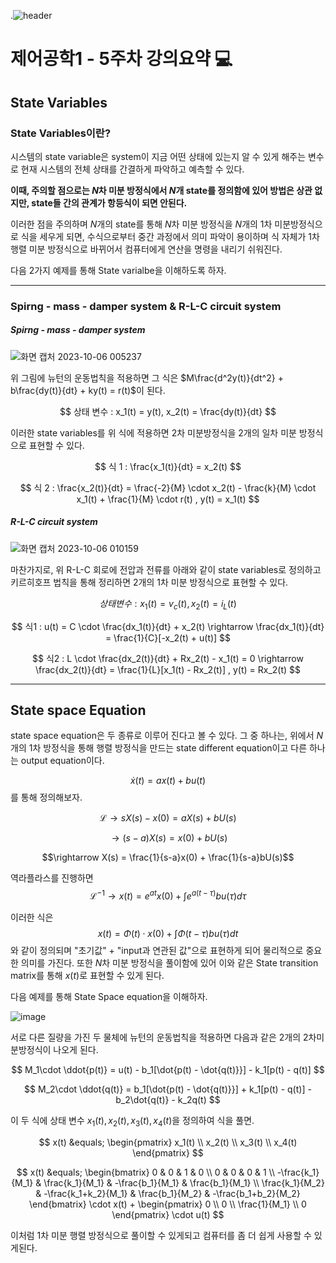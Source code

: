 .![header](https://capsule-render.vercel.app/api?type=wave&color=auto&height=300&section=header&text=Control-Systems-Engineering&fontSize=30)




#  제어공학1 - 5주차 강의요약 :computer: 
## State Variables
  ### State Variables이란?  
   시스템의 state variable은 system이 지금 어떤 상태에 있는지 알 수 있게 해주는 변수로 현재 시스템의 전체 상태를 간결하게 파악하고 예측할 수 있다.
   
   __이때, 주의할 점으로는 $N$차 미분 방정식에서 $N$개 state를 정의함에 있어 방법은 상관 없지만, state들 간의 관계가 항등식이 되면 안된다.__

이러한 점을 주의하며 $N$개의 state를 통해 $N$차 미분 방정식을 $N$개의 1차 미분방정식으로 식을 세우게 되면, 수식으로부터 중간 과정에서 의미 파악이 용이하며 식 자체가 1차 행렬 미분 방정식으로 바뀌어서 컴퓨터에게 연산을 명령을 내리기 쉬워진다.

다음 2가지 예제를 통해 State varialbe을 이해하도록 하자.

---


###  Spirng - mass - damper system & R-L-C circuit system

#####  Spirng - mass - damper system
![화면 캡처 2023-10-06 005237](https://github.com/homind/control-systems-engineering/assets/101074052/b0a27ad8-bf29-42c6-8d26-b23f45562de8)

위 그림에 뉴턴의 운동법칙을 적용하면 그 식은 $M\frac{d^2y(t)}{dt^2} + b\frac{dy(t)}{dt} + ky(t) = r(t)$이 된다.


$$
상태 변수 : x_1(t) = y(t), x_2(t) = \frac{dy(t)}{dt}
$$

이러한 state variables를 위 식에 적용하면 2차 미분방정식을 2개의 일차 미분 방정식으로 표현할 수 있다.

$$
식 1 : \frac{x_1(t)}{dt} = x_2(t)
$$

$$
식 2 : \frac{x_2(t)}{dt} = \frac{-2}{M} \cdot x_2(t) - \frac{k}{M} \cdot x_1(t) + \frac{1}{M} \cdot r(t) ,  y(t) = x_1(t) 
$$

#####  R-L-C circuit system
![화면 캡처 2023-10-06 010159](https://github.com/homind/control-systems-engineering/assets/101074052/b47b13a9-0019-4924-9049-a6d008c73e3b)

마찬가지로, 위 R-L-C 회로에 전압과 전류를 아래와 같이 state variables로 정의하고 키르히호프 법칙을 통해 정리하면 2개의 1차 미분 방정식으로 표현할 수 있다.

$$
상태변수 : x_1(t) = v_c(t), x_2(t) = i_L(t)
$$

$$
식1 : u(t) = C \cdot \frac{dx_1(t)}{dt} + x_2(t)  \rightarrow   \frac{dx_1(t)}{dt} = \frac{1}{C}[-x_2(t) + u(t)]
$$

$$
식2 : L \cdot \frac{dx_2(t)}{dt} + Rx_2(t) - x_1(t) = 0 \rightarrow \frac{dx_2(t)}{dt} = \frac{1}{L}[x_1(t) - Rx_2(t)] ,  y(t) = Rx_2(t)
$$

----------
## State space Equation
state space equation은 두 종류로 이루어 진다고 볼 수 있다. 그 중 하나는, 위에서 $N$개의 1차 방정식을 통해 행렬 방정식을 만드는 state different equation이고 다른 하나는 output equation이다.

$$\dot{x}(t) = ax(t) + bu(t)$$ 를 통해 정의해보자.

$$\mathcal{L}\rightarrow sX(s) - x(0) = aX(s) + bU(s)$$

$$\rightarrow (s-a)X(s) = x(0) + bU(s)$$

$$\rightarrow X(s) = \frac{1}{s-a}x(0) + \frac{1}{s-a}bU(s)$$

역라플라스를 진행하면
$$\mathcal{L}^{-1} \rightarrow x(t) = e^{at}x(0) +\int e^{a(t-\tau)}bu(\tau)d\tau$$

이러한 식은 $$x(t) = \Phi (t)\cdot x(0) + \int \Phi(t-\tau)bu(\tau)dt$$ 와 같이 정의되며 "초기값" + "input과 연관된 값"으로 표현하게 되어 물리적으로 중요한 의미를 가진다. 또한 $N$차 미분 방정식을 풀이함에 있어 이와 같은 State transition matrix를 통해 $x(t)$로  표현할 수 있게 된다.

다음 예제를 통해 State Space equation을 이해하자.

![image](https://github.com/homind/control-systems-engineering/assets/101074052/a23fb7e2-0131-489c-9f18-3501db13e677)

서로 다른 질량을 가진 두 물체에 뉴턴의 운동법칙을 적용하면 다음과 같은 2개의 2차미분방정식이 나오게 된다.

$$
M_1\cdot \ddot{p(t)} = u(t) - b_1[\dot{p(t) - \dot{q(t)}}] - k_1[p(t) - q(t)]
$$

$$
M_2\cdot \ddot{q(t)} = b_1[\dot{p(t) - \dot{q(t)}}] + k_1[p(t) - q(t)] - b_2\dot{q(t)} - k_2q(t)
$$

이 두 식에 상태 변수 $x_1(t), x_2(t), x_3(t), x_4(t)$을 정의하여 식을 풀면.

$$
x(t)
&equals;
\begin{pmatrix}
x_1(t) \\ 
x_2(t) \\ 
x_3(t) \\ 
x_4(t)
\end{pmatrix}
$$

$$
x(t)
&equals;
\begin{bmatrix}
0 & 0 & 1 & 0 \\ 
0 & 0 & 0 & 1 \\ 
-\frac{k_1}{M_1} & \frac{k_1}{M_1} & -\frac{b_1}{M_1} & \frac{b_1}{M_1} \\ 
\frac{k_1}{M_2} & -\frac{k_1+k_2}{M_1} & \frac{b_1}{M_2} & -\frac{b_1+b_2}{M_2} 
\end{bmatrix}
\cdot x(t) + 
\begin{pmatrix}
0 \\ 
0 \\ 
\frac{1}{M_1} \\ 
0
\end{pmatrix}
\cdot u(t)
$$

이처럼  1차 미분 행렬 방정식으로 풀이할 수 있게되고 컴퓨터를 좀 더 쉽게 사용할 수 있게된다.


